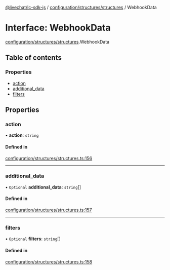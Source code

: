 [@livechat/lc-sdk-js](../README.md) / [configuration/structures/structures](../modules/configuration_structures_structures.md) / WebhookData

# Interface: WebhookData

[configuration/structures/structures](../modules/configuration_structures_structures.md).WebhookData

## Table of contents

### Properties

- [action](configuration_structures_structures.WebhookData.md#action)
- [additional\_data](configuration_structures_structures.WebhookData.md#additional_data)
- [filters](configuration_structures_structures.WebhookData.md#filters)

## Properties

### action

• **action**: `string`

#### Defined in

[configuration/structures/structures.ts:156](https://github.com/livechat/lc-sdk-js/blob/c7b3817/src/configuration/structures/structures.ts#L156)

___

### additional\_data

• `Optional` **additional\_data**: `string`[]

#### Defined in

[configuration/structures/structures.ts:157](https://github.com/livechat/lc-sdk-js/blob/c7b3817/src/configuration/structures/structures.ts#L157)

___

### filters

• `Optional` **filters**: `string`[]

#### Defined in

[configuration/structures/structures.ts:158](https://github.com/livechat/lc-sdk-js/blob/c7b3817/src/configuration/structures/structures.ts#L158)

